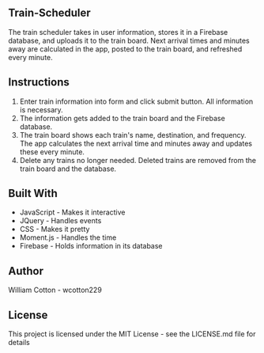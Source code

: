 ## Train-Scheduler

The train scheduler takes in user information, stores it in a Firebase database, and uploads it to the train board. Next arrival times and minutes away are calculated in the app, posted to the train board, and refreshed every minute.

## Instructions

1. Enter train information into form and click submit button. All information is necessary.
2. The information gets added to the train board and the Firebase database.
3. The train board shows each train's name, destination, and frequency. The app calculates the next arrival time and minutes away and updates these every minute.
4. Delete any trains no longer needed. Deleted trains are removed from the train board and the database.

## Built With

* JavaScript - Makes it interactive
* JQuery - Handles events
* CSS - Makes it pretty
* Moment.js - Handles the time
* Firebase - Holds information in its database

## Author

William Cotton - wcotton229

## License

This project is licensed under the MIT License - see the LICENSE.md file for details
